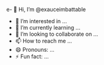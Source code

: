 e- 👋 Hi, I’m @exauceimbattable
- 👀 I’m interested in ...
- 🌱 I’m currently learning ...
- 💞️ I’m looking to collaborate on ...
- 📫 How to reach me ...
- 😄 Pronouns: ...
- ⚡ Fun fact: ...

<!---
exauceimbattable/exauceimbattable is a ✨ special ✨ repository because its `README.md` (this file) appears on your GitHub profile.
You can click the Preview link to take a look at your changes.
--->
